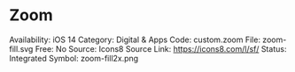 # Zoom

Availability: iOS 14
Category: Digital & Apps
Code: custom.zoom
File: zoom-fill.svg
Free: No
Source: Icons8
Source Link: https://icons8.com/l/sf/
Status: Integrated
Symbol: zoom-fill2x.png